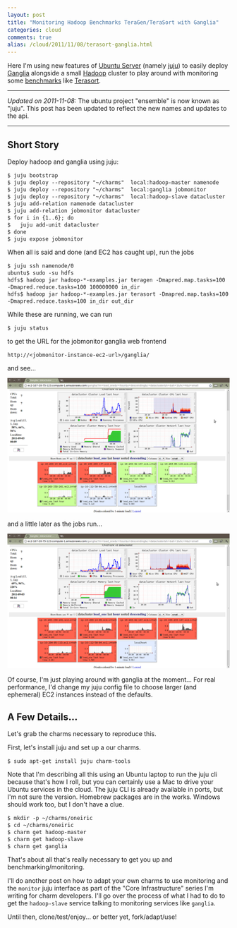 ```yaml
---
layout: post
title: "Monitoring Hadoop Benchmarks TeraGen/TeraSort with Ganglia"
categories: cloud
comments: true
alias: /cloud/2011/11/08/terasort-ganglia.html
---
```



Here I'm using new features of
[Ubuntu Server](http://www.ubuntu.com/business/server/overview) 
(namely [juju](http://juju.ubuntu.com))
to easily deploy
[Ganglia](http://ganglia.sourceforge.net)
alongside
a small [Hadoop](http://hadoop.apache.org) cluster
to play around with monitoring some
[benchmarks](http://sortbenchmark.org/)
like
[Terasort](http://www.michael-noll.com/blog/2011/04/09/benchmarking-and-stress-testing-an-hadoop-cluster-with-terasort-testdfsio-nnbench-mrbench/).

<!--more-->

---

*Updated on 2011-11-08:*
The ubuntu project "ensemble" is now known as "juju".
This post has been updated to reflect the new names and updates to the api.

---

## Short Story

Deploy hadoop and ganglia using juju:

    $ juju bootstrap
    $ juju deploy --repository "~/charms"  local:hadoop-master namenode
    $ juju deploy --repository "~/charms"  local:ganglia jobmonitor
    $ juju deploy --repository "~/charms"  local:hadoop-slave datacluster
    $ juju add-relation namenode datacluster
    $ juju add-relation jobmonitor datacluster
    $ for i in {1..6}; do
    $   juju add-unit datacluster
    $ done
    $ juju expose jobmonitor

When all is said and done (and EC2 has caught up),
run the jobs

    $ juju ssh namenode/0
    ubuntu$ sudo -su hdfs
    hdfs$ hadoop jar hadoop-*-examples.jar teragen -Dmapred.map.tasks=100 -Dmapred.reduce.tasks=100 100000000 in_dir
    hdfs$ hadoop jar hadoop-*-examples.jar terasort -Dmapred.map.tasks=100 -Dmapred.reduce.tasks=100 in_dir out_dir

While these are running, we can run

    $ juju status

to get the URL for the jobmonitor ganglia web frontend

    http://<jobmonitor-instance-ec2-url>/ganglia/

and see...

<a href="/images/terasort-ganglia-1.png">
<img src="/images/terasort-ganglia-1.png" width="720px" />
</a>

and a little later as the jobs run...

<a href="/images/terasort-ganglia-2.png">
<img src="/images/terasort-ganglia-2.png" width="720px" />
</a>

Of course, I'm just playing around with ganglia at the moment...
For real performance, I'd change my juju config file
to choose larger (and ephemeral) EC2 instances instead of
the defaults.


## A Few Details...

Let's grab the charms necessary to reproduce this.

First, let's install juju and set up a our charms.

    $ sudo apt-get install juju charm-tools

Note that I'm describing all this using an Ubuntu laptop to run
the juju cli because that's how I roll, but you can certainly
use a Mac to drive your Ubuntu services in the cloud.
The juju CLI is already available in ports, but I'm not sure
the version.  Homebrew packages are in the works.
Windows should work too, but I don't have a clue.

    $ mkdir -p ~/charms/oneiric
    $ cd ~/charms/oneiric
    $ charm get hadoop-master
    $ charm get hadoop-slave
    $ charm get ganglia

That's about all that's really necessary to get you up and
benchmarking/monitoring.

I'll do another post on how to adapt your own charms to use monitoring
and the `monitor` juju interface as part of the "Core Infrastructure"
series I'm writing for charm developers.  I'll go over the process of
what I had to do to get the `hadoop-slave` service talking to monitoring
services like `ganglia`.

Until then, clone/test/enjoy... or better yet, fork/adapt/use!


